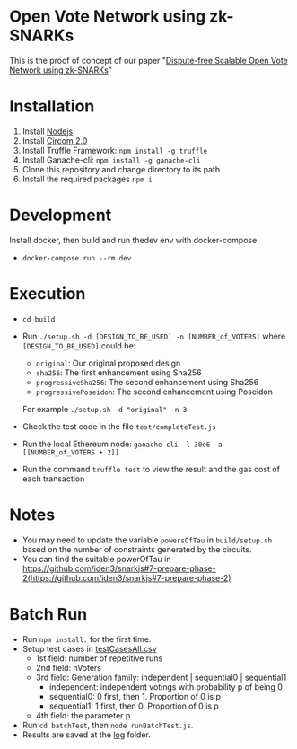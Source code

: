 # Open Vote Network using zk-SNARKs
This is the proof of concept of our paper "[Dispute-free Scalable Open Vote Network using zk-SNARKs](https://eprint.iacr.org/2022/310)"

# Installation 
 1. Install [Nodejs](https://nodejs.org/)
 2. Install [Circom 2.0](https://docs.circom.io/getting-started/installation/)
 3. Install Truffle Framework:  `npm install -g truffle`
 4. Install Ganache-cli: `npm install -g ganache-cli`
 5. Clone this repository and change directory to its path
 6. Install the required packages `npm i`

# Development
Install docker, then build and run thedev  env with docker-compose
- `docker-compose run --rm dev`

# Execution
 - `cd build`
 - Run `./setup.sh -d [DESIGN_TO_BE_USED] -n [NUMBER_of_VOTERS]`
    where `[DESIGN_TO_BE_USED]` could be:
 
	 - `original`: Our original proposed design
	 - `sha256`: The first enhancement using Sha256
	 - `progressiveSha256`: The second enhancement using Sha256
	 - `progressivePoseidon`: The second enhancement using Poseidon

     For example `./setup.sh -d "original" -n 3`

 - Check the test code in the file `test/completeTest.js`
 - Run the local Ethereum node: `ganache-cli -l 30e6 -a [[NUMBER_of_VOTERS + 2]]` 
 - Run the command `truffle test` to view the result and the gas cost of each transaction

 # Notes
 - You may need to update the variable `powersOfTau` in `build/setup.sh` based on the number of constraints generated by the circuits.
 - You can find the suitable powerOfTau in https://github.com/iden3/snarkjs#7-prepare-phase-2(https://github.com/iden3/snarkjs#7-prepare-phase-2)

# Batch Run
- Run `npm install.` for the first time.
- Setup test cases in [testCasesAll.csv](./batchTest/testCasesAll.csv)
  - 1st field: number of repetitive runs
  - 2nd field: nVoters
  - 3rd field: Generation family: independent | sequential0 | sequential1
	- independent: independent votings with probability p of being 0
	- sequential0: 0 first, then 1. Proportion of 0 is p
	- sequential1: 1 first, then 0. Proportion of 0 is p
  - 4th field: the parameter p
- Run `cd batchTest`, then `node runBatchTest.js`.
- Results are saved at the [log](./log) folder.
